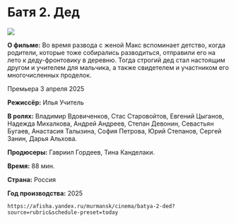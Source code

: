 # Батя 2. Дед
![](https://avatars.mds.yandex.net/get-afishanew/4395007/a1fa2eef-7216-423b-be90-d27ace30b6ea/orig)

**О фильме:** Во время развода с женой Макс вспоминает детство, когда родители, которые тоже собирались разводиться, отправили его на лето к деду-фронтовику в деревню. Тогда строгий дед стал настоящим другом и учителем для мальчика, а также свидетелем и участником его многочисленных проделок.

Премьера 
    3 апреля 2025
    
**Режиссёр:** 
    Илья Учитель
    
**В ролях:** 
    Владимир Вдовиченков,
    Стас Старовойтов,
    Евгений Цыганов,
    Надежда Михалкова,
    Андрей Андреев,
    Степан Девонин,
    Севастьян Бугаев,
    Анастасия Талызина,
    София Петрова,
    Юрий Степанов,
    Сергей Занин,
    Дарья Альхова.
    
**Продюсеры:** 
    Гавриил Гордеев,
    Тина Канделаки.
    
**Время:** 
    88 мин.
    
**Страна:** 
    Россия
    
**Год производства:** 
    2025

    https://afisha.yandex.ru/murmansk/cinema/batya-2-ded?source=rubric&schedule-preset=today
